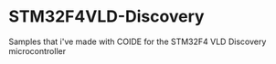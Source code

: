# STM32F4VLD-Discovery
Samples that i've made with COIDE for the  STM32F4 VLD Discovery microcontroller
